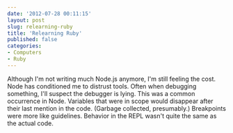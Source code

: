 ```yaml
---
date: '2012-07-28 00:11:15'
layout: post
slug: relearning-ruby
title: 'Relearning Ruby'
published: false
categories:
- Computers
- Ruby
---
```



Although I'm not writing much Node.js anymore, I'm still feeling the cost. Node has conditioned me to distrust tools. Often when debugging something, I'll suspect the debugger is lying. This was a common occurrence in Node. Variables that were in scope would disappear after their last mention in the code. (Garbage collected, presumably.) Breakpoints were more like guidelines. Behavior in the REPL wasn't quite the same as the actual code. 
